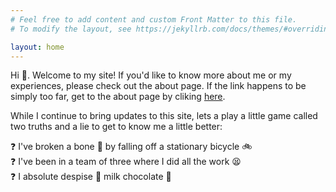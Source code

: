 ```yaml
---
# Feel free to add content and custom Front Matter to this file.
# To modify the layout, see https://jekyllrb.com/docs/themes/#overriding-theme-defaults

layout: home
---
```


Hi 👋. Welcome to my site! If you'd like to know more about me or my experiences, please check out the about page. If the link happens to be simply too far, get to the about page by cliking [here](./about.markdown).

While I continue to bring updates to this site, lets a play a little game called two truths and a lie to get to know me a little better: 

❓ I've broken a bone 🦴 by falling off a stationary bicycle 🚲  
❓ I've been in a team of three where I did all the work 😫  
❓ I absolute despise 🤮 milk chocolate 🍫 